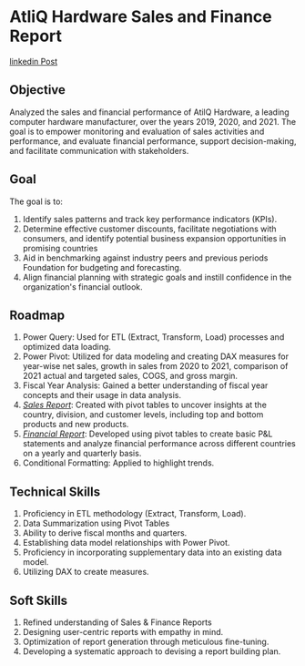 # AtliQ Hardware Sales and Finance Report
[linkedin Post](https://www.linkedin.com/feed/update/urn:li:activity:7222964395721543680/)
## Objective
Analyzed the sales and financial performance of AtilQ Hardware, a leading computer hardware manufacturer, over the years 2019, 2020, and 2021. The goal is to empower monitoring and evaluation of sales activities and performance, and evaluate financial performance, support decision-making, and facilitate communication with stakeholders.
## Goal
The goal is to:
1. Identify sales patterns and track key performance indicators (KPIs).
2. Determine effective customer discounts, facilitate negotiations with consumers, and identify potential business expansion opportunities in promising countries
3. Aid in benchmarking against industry peers and previous periods Foundation for budgeting and forecasting.
4. Align financial planning with strategic goals and instill confidence in the organization's financial outlook.
## Roadmap

1. Power Query: Used for ETL (Extract, Transform, Load) processes and optimized data loading.
2. Power Pivot: Utilized for data modeling and creating DAX measures for year-wise net sales, growth in sales from 2020 to 2021, comparison of 2021 actual and targeted sales, COGS, and gross margin.
3. Fiscal Year Analysis: Gained a better understanding of fiscal year concepts and their usage in data analysis.
4. _[Sales Report](https://github.com/shellynagar27/AtilQ-Sales-and-Finance-report/blob/main/AtliQ%20Sales%20Performance%20Report.pdf)_: Created with pivot tables to uncover insights at the country, division, and customer levels, including top and bottom products and new products.
5. _[Financial Report](https://github.com/shellynagar27/AtilQ-Sales-and-Finance-report/blob/main/AtliQ%20Hardware%20P%26L%20Statment%20report.pdf)_: Developed using pivot tables to create basic P&L statements and analyze financial performance across different countries on a yearly and quarterly basis.
6. Conditional Formatting: Applied to highlight trends.



## Technical Skills

1. Proficiency in ETL methodology (Extract, Transform, Load).
2. Data Summarization using Pivot Tables
3. Ability to derive fiscal months and quarters.
4. Establishing data model relationships with Power Pivot.
5. Proficiency in incorporating supplementary data into an existing data model.
6. Utilizing DAX to create measures.


## Soft Skills

1. Refined understanding of Sales & Finance Reports
2. Designing user-centric reports with empathy in mind.
3. Optimization of report generation through meticulous fine-tuning.
4. Developing a systematic approach to devising a report building plan.


